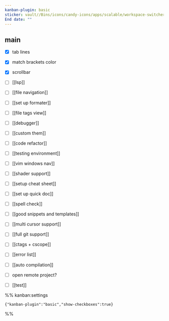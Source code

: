 ```yaml
---
kanban-plugin: basic
sticker: vault//Bins/icons/candy-icons/apps/scalable/workspace-switcher-top-left.svg
End date: ""
---
```


## main

- [x] tab lines
- [x] match brackets color
- [x] scrollbar
- [ ] [[lsp]]
- [ ] [[file navigation]]
- [ ] [[set up formater]]
- [ ] [[file tags view]]
- [ ] [[debugger]]
- [ ] [[custom them]]
- [ ] [[code refactor]]
- [ ] [[testing environment]]
- [ ] [[vim windows nav]]
- [ ] [[shader support]]
- [ ] [[setup cheat sheet]]
- [ ] [[set up quick doc]]
- [ ] [[spell check]]
- [ ] [[good snippets and templates]]
- [ ] [[multi cursor support]]
- [ ] [[full git support]]
- [ ] [[ctags + cscope]]
- [ ] [[error list]]
- [ ] [[auto compilation]]
- [ ] open remote project?
- [ ] [[test]]




%% kanban:settings
```
{"kanban-plugin":"basic","show-checkboxes":true}
```
%%